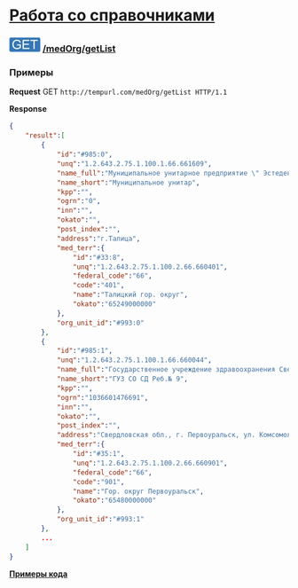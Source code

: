 [Работа со справочниками](../../../index.md)
=========================================

### ![GET](../../../../../img/get.png) [/medOrg/getList](../index.md)

### Примеры

**Request**  GET `http://tempurl.com/medOrg/getList HTTP/1.1`

**Response**

```json
{
    "result":[
        {
            "id":"#985:0",
            "unq":"1.2.643.2.75.1.100.1.66.661609",
            "name_full":"Муниципальное унитарное предприятие \" Эстедент \"",
            "name_short":"Муниципальное унитар",
            "kpp":"",
            "ogrn":"0",
            "inn":"",
            "okato":"",
            "post_index":"",
            "address":"г.Талица",
            "med_terr":{
                "id":"#33:8",
                "unq":"1.2.643.2.75.1.100.2.66.660401",
                "federal_code":"66",
                "code":"401",
                "name":"Талицкий гор. округ",
                "okato":"65249000000"
            },
            "org_unit_id":"#993:0"
        },
        {
            "id":"#985:1",
            "unq":"1.2.643.2.75.1.100.1.66.660044",
            "name_full":"Государственное учреждение здравоохранения Свердл. обл.\"Специализированный дом ребенка №9\"",
            "name_short":"ГУЗ СО СД Реб.№ 9",
            "kpp":"",
            "ogrn":"1036601476691",
            "inn":"",
            "okato":"",
            "post_index":"",
            "address":"Свердловская обл., г. Первоуральск, ул. Комсомольская, 9\"А\"",
            "med_terr":{
                "id":"#35:1",
                "unq":"1.2.643.2.75.1.100.2.66.660901",
                "federal_code":"66",
                "code":"901",
                "name":"Гор. округ Первоуральск",
                "okato":"65480000000"
            },
            "org_unit_id":"#993:1"
        },
        ...
    ]
}
```

**[Примеры кода](getListCode.md)**
